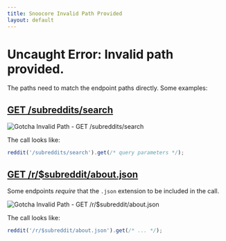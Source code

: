 ```yaml
---
title: Snoocore Invalid Path Provided
layout: default
---
```


# Uncaught Error: Invalid path provided.

The paths need to match the endpoint paths directly. Some examples:


## [GET /subreddits/search](https://www.reddit.com/dev/api#GET_subreddits_search)

![Gotcha Invalid Path - GET /subreddits/search](/snoocore/i/gotcha_invalid_path_2.png)

The call looks like:

```javascript
reddit('/subreddits/search').get(/* query parameters */);
```

## [GET /r/$subreddit/about.json](https://www.reddit.com/dev/api#GET_r_{subreddit}_about.json)

Some endpoints *require* that the `.json` extension to be included in the call.

![Gotcha Invalid Path - GET /r/$subreddit/about.json](/snoocore/i/gotcha_invalid_path_1.png)

The call looks like:

```javascript
reddit('/r/$subreddit/about.json').get(/* ... */);
```
